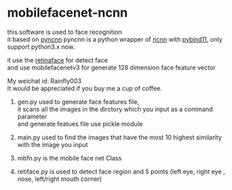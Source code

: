 # mobilefacenet-ncnn
this software is used to face recognition   
it based on [pyncnn](https://github.com/caishanli/pyncnn)
pyncnn is a python wrapper of [ncnn](https://github.com/Tencent/ncnn) with [pybind11](https://github.com/pybind/pybind11), only support python3.x now.   



it use the [retinaface](https://github.com/deepinsight/insightface/tree/master/RetinaFace) for detect face   
and use mobilefacenetv3 for generate 128 dimension face feature vector 

My weichat id: Rainfly003   
It would be appreciated if you buy me a cup of coffee.

1. gen.py used to generate face features file,   
it scans all the images in the dirctory which you input as a command parameter   
and generate featues file use pickle module

2. main.py used to find the images that have the most 10 highest similarity  with the image you input  

3. mbfn.py is the mobile face net Class

4. retiface.py is used to detect face region and 5 points (left eye, right eye , nose, left/right mouth corner)  

